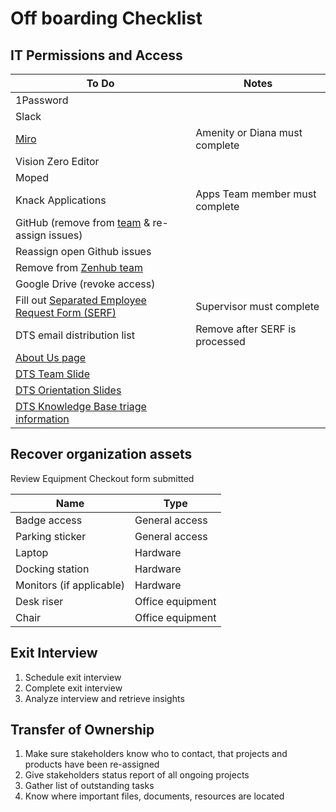 # Off boarding Checklist

## IT Permissions and Access

| To Do                                                                                                                                                | Notes                          |
| ---------------------------------------------------------------------------------------------------------------------------------------------------- | ------------------------------ |
| 1Password                                                                                                                                            |                                |
| Slack                                                                                                                                                |                                |
| [Miro](https://miro.com/app/settings/company/3074457355174023970/users/)                                                                             | Amenity or Diana must complete |
| Vision Zero Editor                                                                                                                                   |                                |
| Moped                                                                                                                                                |                                |
| Knack Applications                                                                                                                                   | Apps Team member must complete |
| GitHub (remove from [team](https://github.com/orgs/cityofaustin/teams/transportation/members) & re-assign issues)                                    |                                |
| Reassign open Github issues                                                                                                                          |                                |
| Remove from [Zenhub team](https://app.zenhub.com/settings/o/cityofaustin/users)                                                                      |                                |
| Google Drive (revoke access)                                                                                                                         |                                |
| Fill out [Separated Employee Request Form (SERF)](https://atx.service-now.com/sp?id=sc\_cat\_item\_guide\&sys\_id=72fb6289db9f73405b03f482ba961956)  | Supervisor must complete       |
| DTS email distribution list                                                                                                                          | Remove after SERF is processed |
| [About Us page](https://github.com/cityofaustin/atd-product/blob/main/pages/about/index.js)                                                          |                                |
| [DTS Team Slide](https://docs.google.com/presentation/d/1tHKTfUgQ-uAXdRBkEdXqR7ryBo\_LTU86IzQxo1gJoeA/edit#slide=id.gc64f254bde\_0\_91)              |                                |
| [DTS Orientation Slides](https://docs.google.com/presentation/d/1ByRWXmjHut88cTiPVOTgkwTJ2V5\_m1Y\_0j46FP\_kdYw/edit#slide=id.gfd25a7f266\_1\_382)   |                                |
| [DTS Knowledge Base triage information](https://app.gitbook.com/o/-LzDQOVGhTudbKRDGpUA/s/-M4LYhVrPWLmbRD1Xv0p/)                                      |                                |

## Recover organization assets

Review Equipment Checkout form submitted

| Name                     | Type             |
| ------------------------ | ---------------- |
| Badge access             | General access   |
| Parking sticker          | General access   |
| Laptop                   | Hardware         |
| Docking station          | Hardware         |
| Monitors (if applicable) | Hardware         |
| Desk riser               | Office equipment |
| Chair                    | Office equipment |

## Exit Interview

1. Schedule exit interview
2. Complete exit interview
3. Analyze interview and retrieve insights

## Transfer of Ownership

1. Make sure stakeholders know who to contact, that projects and products have been re-assigned
2. Give stakeholders status report of all ongoing projects
3. Gather list of outstanding tasks&#x20;
4. Know where important files, documents, resources are located
